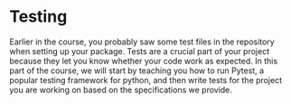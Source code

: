 # Testing
Earlier in the course, you probably saw some test files in the repository when setting up your package. Tests are a crucial part of your project because they let you know whether your code work as expected. In this part of the course, we will start by teaching you how to run Pytest, a popular testing framework for python, and then write tests for the project you are working on based on the specifications we provide.
